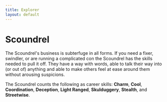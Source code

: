 ```yaml
---
title: Explorer
layout: default
---
```

# Scoundrel
The Scoundrel's business is subterfuge in all forms. If you need a fixer, swindler, or are running a complicated con the Scoundrel has the skills needed to pull it off. They have a way with words, able to talk their way into (or out of) anything and able to make others feel at ease around them without arousing suspicions.

The Scoundrel counts the following as career skills: **Charm**, **Cool**, **Coordination**, **Deception**, **Light Ranged**, **Skulduggery**, **Stealth**, and **Streetwise**.